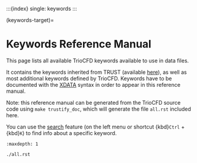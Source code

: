 :::{index} single: keywords
:::

(keywords-target)=
# Keywords Reference Manual

This page lists all available TrioCFD keywords available to use in data files.

It contains the keywords inherited from TRUST (available [here](https://cea-trust-platform.readthedocs.io/en/latest/_srcs_processed/reference/)), as well as most additional keywords defined by TrioCFD. Keywords have to be documented with the [XDATA](XDATA) syntax in order to appear in this reference manual.

Note: this reference manual can be generated from the TrioCFD source code using `make trustify_doc`, which will generate the file `all.rst` included here.

You can use the [search](search) feature (on the left menu or shortcut {kbd}`Ctrl` + {kbd}`K`) to find info about a specific keyword.

```{toctree}
:maxdepth: 1

./all.rst